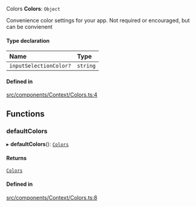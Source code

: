 Colors
**Colors**: `Object`

Convenience color settings for your app. Not required or encouraged, but can be convienent

#### Type declaration

| Name | Type |
| :------ | :------ |
| `inputSelectionColor?` | `string` |

#### Defined in

[src/components/Context/Colors.ts:4](https://github.com/iway1/stack-native/blob/8a81454/react-native/src/components/Context/Colors.ts#L4)

## Functions

### defaultColors

▸ **defaultColors**(): [`Colors`](Context_Colors.md#colors)

#### Returns

[`Colors`](Context_Colors.md#colors)

#### Defined in

[src/components/Context/Colors.ts:8](https://github.com/iway1/stack-native/blob/8a81454/react-native/src/components/Context/Colors.ts#L8)